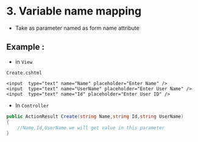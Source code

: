 # 3. Variable name mapping
- Take as parameter named as form name attribute
## Example : 
- in `View`
```.cshtml
Create.cshtml

<input  type="text" name="Name" placeholder="Enter Name" />
<input  type="text" name="UserName" placeholder="Enter User Name" />
<input  type="text" name="Id" placeholder="Enter User ID" />
```
- In `Controller`

```.cs
public ActionResult Create(string Name,string Id,string UserName)
{
    //Name,Id,UserName we will get value in this parameter
}
```
